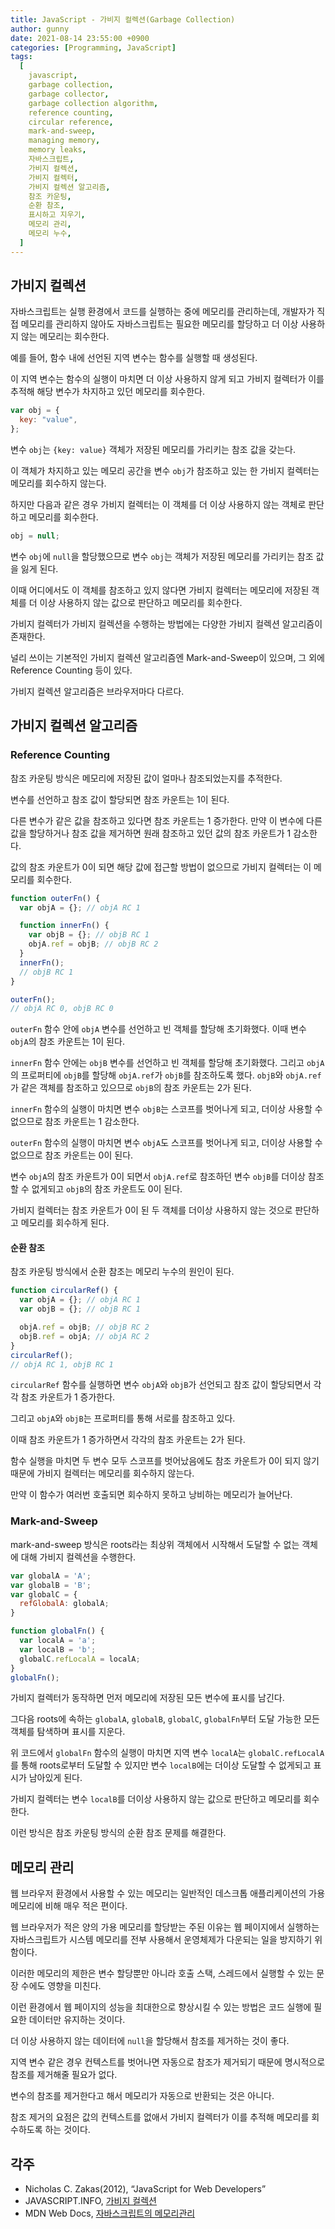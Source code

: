 ```yaml
---
title: JavaScript - 가비지 컬렉션(Garbage Collection)
author: gunny
date: 2021-08-14 23:55:00 +0900
categories: [Programming, JavaScript]
tags:
  [
    javascript,
    garbage collection,
    garbage collector,
    garbage collection algorithm,
    reference counting,
    circular reference,
    mark-and-sweep,
    managing memory,
    memory leaks,
    자바스크립트,
    가비지 컬렉션,
    가비지 컬렉터,
    가비지 컬렉션 알고리즘,
    참조 카운팅,
    순환 참조,
    표시하고 지우기,
    메모리 관리,
    메모리 누수,
  ]
---
```


## **가비지 컬렉션**

자바스크립트는 실행 환경에서 코드를 실행하는 중에 메모리를 관리하는데, 개발자가 직접 메모리를 관리하지 않아도 자바스크립트는 필요한 메모리를 할당하고 더 이상 사용하지 않는 메모리는 회수한다.

예를 들어, 함수 내에 선언된 지역 변수는 함수를 실행할 때 생성된다.

이 지역 변수는 함수의 실행이 마치면 더 이상 사용하지 않게 되고 가비지 컬렉터가 이를 추적해 해당 변수가 차지하고 있던 메모리를 회수한다.

```javascript
var obj = {
  key: "value",
};
```

변수 `obj`는 `{key: value}` 객체가 저장된 메모리를 가리키는 참조 값을 갖는다.

이 객체가 차지하고 있는 메모리 공간을 변수 `obj`가 참조하고 있는 한 가비지 컬렉터는 메모리를 회수하지 않는다.

하지만 다음과 같은 경우 가비지 컬렉터는 이 객체를 더 이상 사용하지 않는 객체로 판단하고 메모리를 회수한다.

```javascript
obj = null;
```

변수 `obj`에 `null`을 할당했으므로 변수 `obj`는 객체가 저장된 메모리를 가리키는 참조 값을 잃게 된다.

이때 어디에서도 이 객체를 참조하고 있지 않다면 가비지 컬렉터는 메모리에 저장된 객체를 더 이상 사용하지 않는 값으로 판단하고 메모리를 회수한다.

가비지 컬렉터가 가비지 컬렉션을 수행하는 방법에는 다양한 가비지 컬렉션 알고리즘이 존재한다.

널리 쓰이는 기본적인 가비지 컬렉션 알고리즘엔 Mark-and-Sweep이 있으며, 그 외에 Reference Counting 등이 있다.

가비지 컬렉션 알고리즘은 브라우저마다 다르다.

## **가비지 컬렉션 알고리즘**

### **Reference Counting**

참조 카운팅 방식은 메모리에 저장된 값이 얼마나 참조되었는지를 추적한다.

변수를 선언하고 참조 값이 할당되면 참조 카운트는 1이 된다.

다른 변수가 같은 값을 참조하고 있다면 참조 카운트는 1 증가한다. 만약 이 변수에 다른 값을 할당하거나 참조 값을 제거하면 원래 참조하고 있던 값의 참조 카운트가 1 감소한다.

값의 참조 카운트가 0이 되면 해당 값에 접근할 방법이 없으므로 가비지 컬렉터는 이 메모리를 회수한다.

```javascript
function outerFn() {
  var objA = {}; // objA RC 1

  function innerFn() {
    var objB = {}; // objB RC 1
    objA.ref = objB; // objB RC 2
  }
  innerFn();
  // objB RC 1
}

outerFn();
// objA RC 0, objB RC 0
```

`outerFn` 함수 안에 `objA` 변수를 선언하고 빈 객체를 할당해 초기화했다. 이때 변수 `objA`의 참조 카운트는 1이 된다.

`innerFn` 함수 안에는 `objB` 변수를 선언하고 빈 객체를 할당해 초기화했다. 그리고 `objA`의 프로퍼티에 `objB`를 할당해 `objA.ref`가 `objB`를 참조하도록 했다. `objB`와 `objA.ref`가 같은 객체를 참조하고 있으므로 `objB`의 참조 카운트는 2가 된다.

`innerFn` 함수의 실행이 마치면 변수 `objB`는 스코프를 벗어나게 되고, 더이상 사용할 수 없으므로 참조 카운트는 1 감소한다.

`outerFn` 함수의 실행이 마치면 변수 `objA`도 스코프를 벗어나게 되고, 더이상 사용할 수 없으므로 참조 카운트는 0이 된다.

변수 `objA`의 참조 카운트가 0이 되면서 `objA.ref`로 참조하던 변수 `objB`를 더이상 참조할 수 없게되고 `objB`의 참조 카운트도 0이 된다.

가비지 컬렉터는 참조 카운트가 0이 된 두 객체를 더이상 사용하지 않는 것으로 판단하고 메모리를 회수하게 된다.

#### **순환 참조**

참조 카운팅 방식에서 순환 참조는 메모리 누수의 원인이 된다.

```javascript
function circularRef() {
  var objA = {}; // objA RC 1
  var objB = {}; // objB RC 1

  objA.ref = objB; // objB RC 2
  objB.ref = objA; // objA RC 2
}
circularRef();
// objA RC 1, objB RC 1
```

`circularRef` 함수를 실행하면 변수 `objA`와 `objB`가 선언되고 참조 값이 할당되면서 각각 참조 카운트가 1 증가한다.

그리고 `objA`와 `objB`는 프로퍼티를 통해 서로를 참조하고 있다.

이때 참조 카운트가 1 증가하면서 각각의 참조 카운트는 2가 된다.

함수 실행을 마치면 두 변수 모두 스코프를 벗어났음에도 참조 카운트가 0이 되지 않기 때문에 가비지 컬렉터는 메모리를 회수하지 않는다.

만약 이 함수가 여러번 호출되면 회수하지 못하고 낭비하는 메모리가 늘어난다.

### **Mark-and-Sweep**

mark-and-sweep 방식은 roots라는 최상위 객체에서 시작해서 도달할 수 없는 객체에 대해 가비지 컬렉션을 수행한다.

```javascript
var globalA = 'A';
var globalB = 'B';
var globalC = {
  refGlobalA: globalA;
}

function globalFn() {
  var localA = 'a';
  var localB = 'b';
  globalC.refLocalA = localA;
}
globalFn();
```

가비지 컬렉터가 동작하면 먼저 메모리에 저장된 모든 변수에 표시를 남긴다.

그다음 roots에 속하는 `globalA`, `globalB`, `globalC`, `globalFn`부터 도달 가능한 모든 객체를 탐색하며 표시를 지운다.

위 코드에서 `globalFn` 함수의 실행이 마치면 지역 변수 `localA`는 `globalC.refLocalA`를 통해 roots로부터 도달할 수 있지만 변수 `localB`에는 더이상 도달할 수 없게되고 표시가 남아있게 된다.

가비지 컬렉터는 변수 `localB`를 더이상 사용하지 않는 값으로 판단하고 메모리를 회수한다.

이런 방식은 참조 카운팅 방식의 순환 참조 문제를 해결한다.

## **메모리 관리**

웹 브라우저 환경에서 사용할 수 있는 메모리는 일반적인 데스크톱 애플리케이션의 가용 메모리에 비해 매우 적은 편이다.

웹 브라우저가 적은 양의 가용 메모리를 할당받는 주된 이유는 웹 페이지에서 실행하는 자바스크립트가 시스템 메모리를 전부 사용해서 운영체제가 다운되는 일을 방지하기 위함이다.

이러한 메모리의 제한은 변수 할당뿐만 아니라 호출 스택, 스레드에서 실행할 수 있는 문장 수에도 영향을 미친다.

이런 환경에서 웹 페이지의 성능을 최대한으로 향상시킬 수 있는 방법은 코드 실행에 필요한 데이터만 유지하는 것이다.

더 이상 사용하지 않는 데이터에 `null`을 할당해서 참조를 제거하는 것이 좋다.

지역 변수 같은 경우 컨텍스트를 벗어나면 자동으로 참조가 제거되기 때문에 명시적으로 참조를 제거해줄 필요가 없다.

변수의 참조를 제거한다고 해서 메모리가 자동으로 반환되는 것은 아니다.

참조 제거의 요점은 값의 컨텍스트를 없애서 가비지 컬렉터가 이를 추적해 메모리를 회수하도록 하는 것이다.

## **각주**

- Nicholas C. Zakas(2012), “JavaScript for Web Developers”
- JAVASCRIPT.INFO, [가비지 컬렉션](https://ko.javascript.info/garbage-collection)
- MDN Web Docs, [자바스크립트의 메모리관리](https://developer.mozilla.org/ko/docs/Web/JavaScript/Memory_Management)
